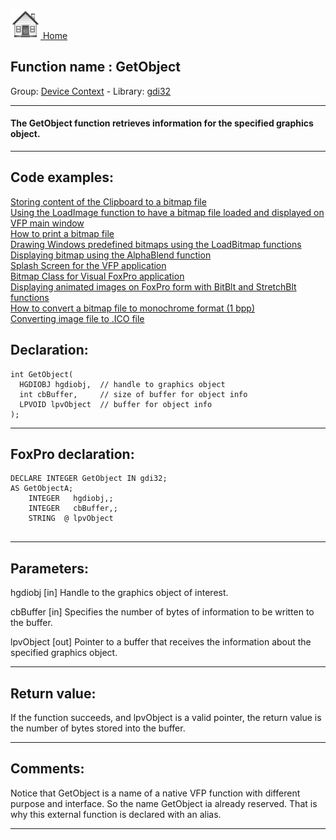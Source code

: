 [<img src="../../images/home.png"> Home ](https://github.com/VFPX/Win32API)  

## Function name : GetObject
Group: [Device Context](../../functions_group.md#Device_Context)  -  Library: [gdi32](../../libraries.md#gdi32)  
***  


#### The GetObject function retrieves information for the specified graphics object.
***  


## Code examples:
[Storing content of the Clipboard to a bitmap file](../../samples/sample_189.md)  
[Using the LoadImage function to have a bitmap file loaded and displayed on VFP main window](../../samples/sample_210.md)  
[How to print a bitmap file](../../samples/sample_211.md)  
[Drawing Windows predefined bitmaps using the LoadBitmap functions](../../samples/sample_253.md)  
[Displaying bitmap using the AlphaBlend function](../../samples/sample_293.md)  
[Splash Screen for the VFP application](../../samples/sample_294.md)  
[Bitmap Class for Visual FoxPro application](../../samples/sample_295.md)  
[Displaying animated images on FoxPro form with BitBlt and StretchBlt functions](../../samples/sample_355.md)  
[How to convert a bitmap file to monochrome format (1 bpp)](../../samples/sample_493.md)  
[Converting image file to .ICO file](../../samples/sample_503.md)  

## Declaration:
```foxpro  
int GetObject(
  HGDIOBJ hgdiobj,  // handle to graphics object
  int cbBuffer,     // size of buffer for object info
  LPVOID lpvObject  // buffer for object info
);  
```  
***  


## FoxPro declaration:
```foxpro  
DECLARE INTEGER GetObject IN gdi32;
AS GetObjectA;
	INTEGER   hgdiobj,;
	INTEGER   cbBuffer,;
	STRING  @ lpvObject
  
```  
***  


## Parameters:
hgdiobj 
[in] Handle to the graphics object of interest. 

cbBuffer 
[in] Specifies the number of bytes of information to be written to the buffer. 

lpvObject 
[out] Pointer to a buffer that receives the information about the specified graphics object.   
***  


## Return value:
If the function succeeds, and lpvObject is a valid pointer, the return value is the number of bytes stored into the buffer.  
***  


## Comments:
Notice that GetObject is a name of a native VFP function with different purpose and interface. So the name GetObject ia already reserved. That is why this external function is declared with an alias.  
  
***  


